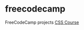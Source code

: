 # freecodecamp
FreeCodeCamp projects
[CSS Course](https://rayfordsensei.github.io/freecodecamp/css-course)